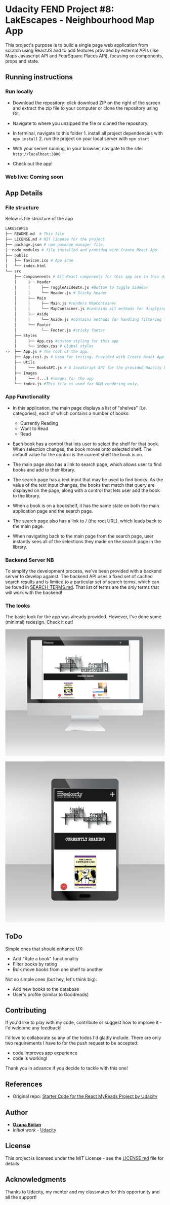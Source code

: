 # Udacity FEND Project #8:  **LakEscapes** - Neighbourhood Map App

 This project's purpose is to build a single page web application from scratch using ReactJS and to add features provided by external APIs (like Maps Javascript API and FourSquare Places APi), focusing on components, props and state.

## Running instructions

### Run locally
*   Download the repository: click download ZIP on the right of the screen and extract the zip file to your computer or clone the repository using Git.
*   Navigate to where you unzipped the file or cloned the repository.
*  In terminal, navigate to this folder
        1. install all project dependencies with `npm install`
        2. run the project on your local server with `npm start`

* With your server running, in your browser, navigate to the site: `http://localhost:3000`

* Check out the app!

### Web live: Coming soon


## App Details
### File structure



Below is file structure of the app

```bash
LAKESCAPES
├── README.md  # This file
├── LICENSE.md # MIT license for the project
├── package.json # npm package manager file.
├──node_modules # file installed and provided with Create React App.
├── public
│   ├── favicon.ico # App Icon
│   └── index.html
└── src
    ├── Componenents # All React components for this app are in this directory
    │     ├── Header
    │     │     ├── ToggleAsideBtn.js #Button to toggle SideNav
    │     │     └── Header.js # Sticky header
    │     ├── Main
    │     │     ├── Main.js #renders MapContainer
    │     │     └── MapContainer.js #contains all methods for displying map; markers, infowidows; as well as handlers; it renders <Map /> and <Aside /> components
    │     ├── Aside
    │     │     └── Aside.js #contains methods for handling filtering locations; renders <SideNav /> component which contains all the filtering options as well as results of filter
    │     └── Footer
    │           └── Footer.js #sticky footer
    ├── Styles
    │     ├── App.css #custom styling for this app
    │     └── index.css # Global styles
->  ├── App.js # The root of the app.
    ├── App.test.js # Used for testing. Provided with Create React App.
    ├── Utils
    │     └── BooksAPI.js # A JavaScript API for the provided Udacity backend.
    ├── Images
    │     └── (...) #images for the app
    └── index.js #This file is used for DOM rendering only.
```

### App Functionality

* In this application, the main page displays a list of "shelves" (i.e. categories), each of which contains a number of books:
    - Currently Reading
    - Want to Read
    - Read

* Each book has a control that lets user to select the shelf for that book. When selection changes, the book moves onto selected shelf. The default value for the control is the current shelf the book is on.

* The main page also has a link to search page, which allows user to find books and add to their library.

* The search page has a text input that may be used to find books. As the value of the text input changes, the books that match that query are displayed on the page, along with a control that lets user add the book to the library.

* When a book is on a bookshelf, it has the same state on both the main application page and the search page.

* The search page also has a link to / (the root URL), which leads back to the main page.

* When navigating back to the main page from the search page, user instantly sees all of the selections they made on the search page in the library.

### Backend Server NB

To simplify the development process, we've been provided with a backend server to develop against. The backend API uses a fixed set of cached search results and is limited to a particular set of search terms, which can be found in [SEARCH_TERMS.md](SEARCH_TERMS.md). That list of terms are the _only_ terms that will work with the backend!

### The looks
The basic look for the app was already provided. However, I've done some (minimal) redesign. Check it out!

![Bookerly UI Desktop](https://raw.githubusercontent.com/ozana-buljan/Bookerly/master/public/Bookerly-UI-Desktop.png)

![Bookerly UI Mobile](https://raw.githubusercontent.com/ozana-buljan/Bookerly/master/public/Bookerly-UI-Mobile.png)

## ToDo
Simple ones that should enhance UX:
* Add "Rate a book" functionality
* Filter books by rating
* Bulk move books from one shelf to another

Not so simple ones (but hey, let's think big):
* Add new books to the database
* User's profile (similar to Goodreads)

## Contributing
If you'd like to play with my code, contribute or suggest how to improve it - I'd welcome any feedback!

I'd love to collaborate so any of the todos I'd gladly include. There are only two requirements I have to for the push request to be accepted:
- code improves app experience
- code is working!

Thank you in advance if you decide to tackle with this one!

## References
*   Original repo: [Starter Code for the React MyReads Project by Udacity](https://github.com/udacity/reactnd-project-myreads-starter)

## Author
* [**Ozana Buljan**](https://github.com/ozana-buljan)
* *Initial work* - [Udacity](https://github.com/udacity/reactnd-project-myreads-starter)


## License
This project is licensed under the MIT License - see the [LICENSE.md](LICENSE.md) file for details

## Acknowledgments
Thanks to Udacity, my mentor and my classmates for this opportunity and all the support!
